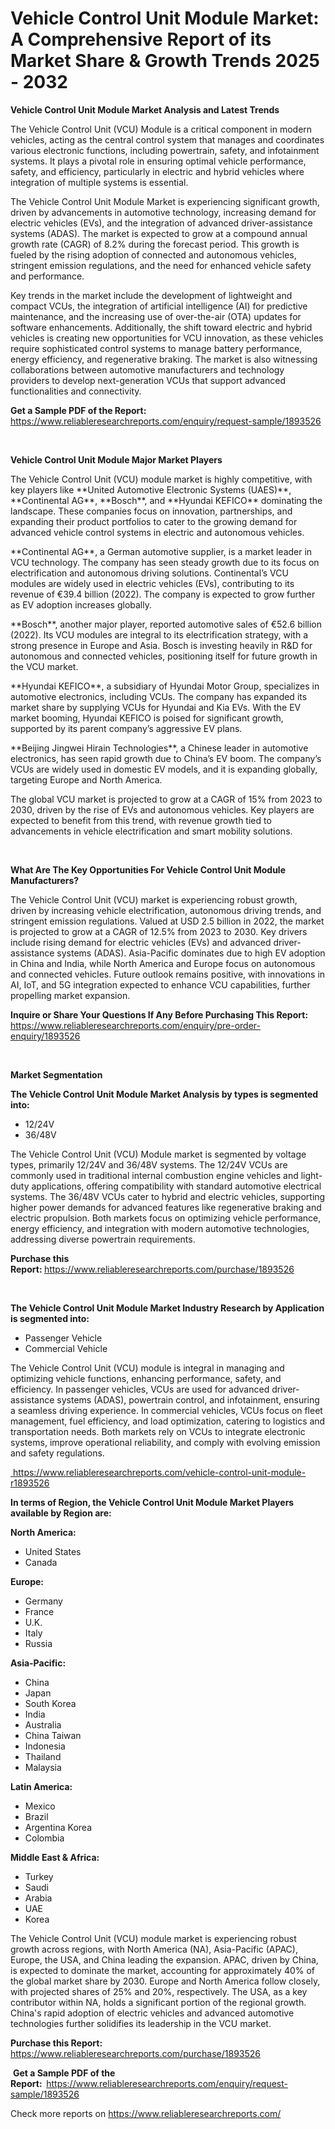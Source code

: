 <p><h1>Vehicle Control Unit Module Market: A Comprehensive Report of its Market Share & Growth Trends 2025 - 2032</h1></p><p><strong>Vehicle Control Unit Module Market Analysis and Latest Trends</strong></p>
<p><p>The Vehicle Control Unit (VCU) Module is a critical component in modern vehicles, acting as the central control system that manages and coordinates various electronic functions, including powertrain, safety, and infotainment systems. It plays a pivotal role in ensuring optimal vehicle performance, safety, and efficiency, particularly in electric and hybrid vehicles where integration of multiple systems is essential.</p><p>The Vehicle Control Unit Module Market is experiencing significant growth, driven by advancements in automotive technology, increasing demand for electric vehicles (EVs), and the integration of advanced driver-assistance systems (ADAS). The market is expected to grow at a compound annual growth rate (CAGR) of 8.2% during the forecast period. This growth is fueled by the rising adoption of connected and autonomous vehicles, stringent emission regulations, and the need for enhanced vehicle safety and performance.</p><p>Key trends in the market include the development of lightweight and compact VCUs, the integration of artificial intelligence (AI) for predictive maintenance, and the increasing use of over-the-air (OTA) updates for software enhancements. Additionally, the shift toward electric and hybrid vehicles is creating new opportunities for VCU innovation, as these vehicles require sophisticated control systems to manage battery performance, energy efficiency, and regenerative braking. The market is also witnessing collaborations between automotive manufacturers and technology providers to develop next-generation VCUs that support advanced functionalities and connectivity.</p></p>
<p><strong>Get a Sample PDF of the Report:&nbsp;</strong> <a href="https://www.reliableresearchreports.com/enquiry/request-sample/1893526?utm_campaign=2030&utm_medium=2&utm_source=Github&utm_content=ia&utm_term=24012025&utm_id=vehicle-control-unit-module">https://www.reliableresearchreports.com/enquiry/request-sample/1893526</a></p>
<p>&nbsp;</p>
<p><strong>Vehicle Control Unit Module Major Market Players</strong></p>
<p><p>The Vehicle Control Unit (VCU) module market is highly competitive, with key players like **United Automotive Electronic Systems (UAES)**, **Continental AG**, **Bosch**, and **Hyundai KEFICO** dominating the landscape. These companies focus on innovation, partnerships, and expanding their product portfolios to cater to the growing demand for advanced vehicle control systems in electric and autonomous vehicles.</p><p>**Continental AG**, a German automotive supplier, is a market leader in VCU technology. The company has seen steady growth due to its focus on electrification and autonomous driving solutions. Continental’s VCU modules are widely used in electric vehicles (EVs), contributing to its revenue of €39.4 billion (2022). The company is expected to grow further as EV adoption increases globally.</p><p>**Bosch**, another major player, reported automotive sales of €52.6 billion (2022). Its VCU modules are integral to its electrification strategy, with a strong presence in Europe and Asia. Bosch is investing heavily in R&D for autonomous and connected vehicles, positioning itself for future growth in the VCU market.</p><p>**Hyundai KEFICO**, a subsidiary of Hyundai Motor Group, specializes in automotive electronics, including VCUs. The company has expanded its market share by supplying VCUs for Hyundai and Kia EVs. With the EV market booming, Hyundai KEFICO is poised for significant growth, supported by its parent company’s aggressive EV plans.</p><p>**Beijing Jingwei Hirain Technologies**, a Chinese leader in automotive electronics, has seen rapid growth due to China’s EV boom. The company’s VCUs are widely used in domestic EV models, and it is expanding globally, targeting Europe and North America.</p><p>The global VCU market is projected to grow at a CAGR of 15% from 2023 to 2030, driven by the rise of EVs and autonomous vehicles. Key players are expected to benefit from this trend, with revenue growth tied to advancements in vehicle electrification and smart mobility solutions.</p></p>
<p>&nbsp;</p>
<p><strong>What Are The Key Opportunities For Vehicle Control Unit Module Manufacturers?</strong></p>
<p><p>The Vehicle Control Unit (VCU) market is experiencing robust growth, driven by increasing vehicle electrification, autonomous driving trends, and stringent emission regulations. Valued at USD 2.5 billion in 2022, the market is projected to grow at a CAGR of 12.5% from 2023 to 2030. Key drivers include rising demand for electric vehicles (EVs) and advanced driver-assistance systems (ADAS). Asia-Pacific dominates due to high EV adoption in China and India, while North America and Europe focus on autonomous and connected vehicles. Future outlook remains positive, with innovations in AI, IoT, and 5G integration expected to enhance VCU capabilities, further propelling market expansion.</p></p>
<p><strong>Inquire or Share Your Questions If Any Before Purchasing This Report:</strong> <a href="https://www.reliableresearchreports.com/enquiry/pre-order-enquiry/1893526?utm_campaign=2030&utm_medium=2&utm_source=Github&utm_content=ia&utm_term=24012025&utm_id=vehicle-control-unit-module">https://www.reliableresearchreports.com/enquiry/pre-order-enquiry/1893526</a></p>
<p>&nbsp;</p>
<p><strong>Market Segmentation</strong></p>
<p><strong>The Vehicle Control Unit Module Market Analysis by types is segmented into:</strong></p>
<p><ul><li>12/24V</li><li>36/48V</li></ul></p>
<p><p>The Vehicle Control Unit (VCU) Module market is segmented by voltage types, primarily 12/24V and 36/48V systems. The 12/24V VCUs are commonly used in traditional internal combustion engine vehicles and light-duty applications, offering compatibility with standard automotive electrical systems. The 36/48V VCUs cater to hybrid and electric vehicles, supporting higher power demands for advanced features like regenerative braking and electric propulsion. Both markets focus on optimizing vehicle performance, energy efficiency, and integration with modern automotive technologies, addressing diverse powertrain requirements.</p></p>
<p><strong>Purchase this Report:&nbsp;</strong><a href="https://www.reliableresearchreports.com/purchase/1893526?utm_campaign=2030&utm_medium=2&utm_source=Github&utm_content=ia&utm_term=24012025&utm_id=vehicle-control-unit-module">https://www.reliableresearchreports.com/purchase/1893526</a></p>
<p>&nbsp;</p>
<p><strong>The Vehicle Control Unit Module Market Industry Research by Application is segmented into:</strong></p>
<p><ul><li>Passenger Vehicle</li><li>Commercial Vehicle</li></ul></p>
<p><p>The Vehicle Control Unit (VCU) module is integral in managing and optimizing vehicle functions, enhancing performance, safety, and efficiency. In passenger vehicles, VCUs are used for advanced driver-assistance systems (ADAS), powertrain control, and infotainment, ensuring a seamless driving experience. In commercial vehicles, VCUs focus on fleet management, fuel efficiency, and load optimization, catering to logistics and transportation needs. Both markets rely on VCUs to integrate electronic systems, improve operational reliability, and comply with evolving emission and safety regulations.</p></p>
<p><a href="https://www.reliableresearchreports.com/vehicle-control-unit-module-r1893526?utm_campaign=2030&utm_medium=2&utm_source=Github&utm_content=ia&utm_term=24012025&utm_id=vehicle-control-unit-module">&nbsp;https://www.reliableresearchreports.com/vehicle-control-unit-module-r1893526</a></p>
<p><strong>In terms of Region, the Vehicle Control Unit Module Market Players available by Region are:</strong></p>
<p>
    <p> <strong> North America: </strong>
        <ul>
            <li>United States</li>
            <li>Canada</li>
        </ul>
        </p> 
    <p> <strong> Europe: </strong>
        <ul>
            <li>Germany</li>
            <li>France</li>
            <li>U.K.</li>
            <li>Italy</li>
            <li>Russia</li>
        </ul>
        </p> 
    <p> <strong> Asia-Pacific: </strong>
        <ul>
            <li>China</li>
            <li>Japan</li>
            <li>South Korea</li>
            <li>India</li>
            <li>Australia</li>
            <li>China Taiwan</li>
            <li>Indonesia</li>
            <li>Thailand</li>
            <li>Malaysia</li>
        </ul>
        </p> 
    <p> <strong> Latin America: </strong>
        <ul>
            <li>Mexico</li>
            <li>Brazil</li>
            <li>Argentina Korea</li>
            <li>Colombia</li>
        </ul>
        </p> 
    <p> <strong> Middle East & Africa: </strong>
        <ul>
            <li>Turkey</li>
            <li>Saudi</li>
            <li>Arabia</li>
            <li>UAE</li>
            <li>Korea</li>
        </ul>
    </p>
    </p>
<p><p>The Vehicle Control Unit (VCU) module market is experiencing robust growth across regions, with North America (NA), Asia-Pacific (APAC), Europe, the USA, and China leading the expansion. APAC, driven by China, is expected to dominate the market, accounting for approximately 40% of the global market share by 2030. Europe and North America follow closely, with projected shares of 25% and 20%, respectively. The USA, as a key contributor within NA, holds a significant portion of the regional growth. China's rapid adoption of electric vehicles and advanced automotive technologies further solidifies its leadership in the VCU market.</p></p>
<p><strong>Purchase this Report: </strong><a href="https://www.reliableresearchreports.com/purchase/1893526?utm_campaign=2030&utm_medium=2&utm_source=Github&utm_content=ia&utm_term=24012025&utm_id=vehicle-control-unit-module">https://www.reliableresearchreports.com/purchase/1893526</a></p>
<p>&nbsp;<strong>Get a Sample PDF of the Report:&nbsp;&nbsp;</strong><a href="https://www.reliableresearchreports.com/enquiry/request-sample/1893526?utm_campaign=2030&utm_medium=2&utm_source=Github&utm_content=ia&utm_term=24012025&utm_id=vehicle-control-unit-module">https://www.reliableresearchreports.com/enquiry/request-sample/1893526</a></p>
<p><strong></strong></p>
<p>Check more reports on <a href="https://www.reliableresearchreports.com/?utm_campaign=2030&utm_medium=2&utm_source=Github&utm_content=ia&utm_term=24012025&utm_id=vehicle-control-unit-module">https://www.reliableresearchreports.com/</a></p>